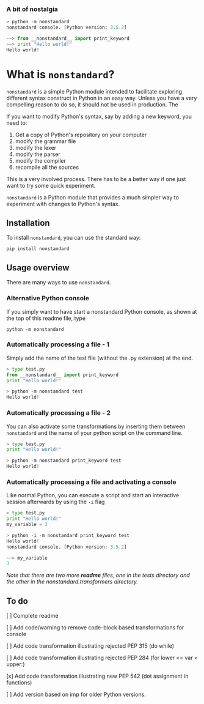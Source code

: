 
### A bit of nostalgia
```python
> python -m nonstandard
nonstandard console. [Python version: 3.5.2]

~~> from __nonstandard__ import print_keyword
~~> print "Hello world!"
Hello world!
```

# What is `nonstandard`?

`nonstandard` is a simple Python module intended to facilitate exploring different syntax construct in Python in an easy way.  Unless you have a very compelling reason to do so, it should not be used in production. The

If you want to modify Python's syntax, say by adding a new keyword, you need to:

1. Get a copy of Python's repository on your computer
2. modify the grammar file 
3. modify the lexer
4. modify the parser
5. modify the compiler
6. recompile all the sources

This is a very involved process.  There has to be a better way if one just want to try some quick experiment.

`nonstandard` is a Python module that provides a much simpler way to experiment with changes to Python's syntax.

## Installation

To install `nonstandard`, you can use the standard way:

    pip install nonstandard

## Usage overview

There are many ways to use `nonstandard`. 

### Alternative Python console
If you simply want to have start a nonstandard Python console, as shown at the top of this readme file, type 

    python -m nonstandard

### Automatically processing a file - 1

Simply add the name of the test file (without the .py extension) at the end.

```python
> type test.py
from __nonstandard__ import print_keyword
print "Hello world!"

> python -m nonstandard test
Hello world!
```

### Automatically processing a file - 2

You can also activate some transformations by inserting them between `nonstandard`
and the name of your python script on the command line.

```python
> type test.py
print "Hello world!"

> python -m nonstandard print_keyword test
Hello world!
```

### Automatically processing a file and activating a console

Like normal Python, you can execute a script and start an interactive session
afterwards by using the `-i` flag

```python
> type test.py
print "Hello world!"
my_variable = 3

> python -i -m nonstandard print_keyword test
Hello world!
nonstandard console. [Python version: 3.5.2]

~~> my_variable
3
```

_Note that there are two more **readme** files, one in the tests directory and the other in the nonstandard.transformers directory._


## To do

[ ] Complete readme

[ ] Add code/warning to remove code-block based transformations for console 

[ ] Add code transformation illustrating rejected PEP 315  (do while)

[ ] Add code transformation illustrating rejected PEP 284 (for lower <= var < upper:)

[x] Add code transformation illustrating new PEP 542 (dot assignment in functions)

[ ] Add version based on imp for older Python versions.
